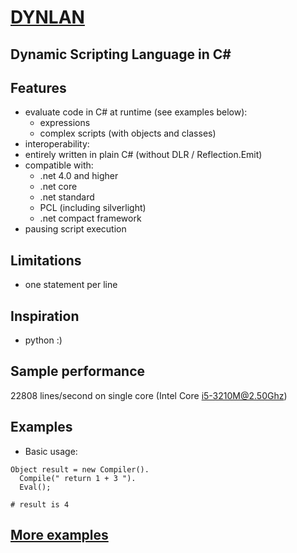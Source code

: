 # [DYNLAN](https://dynlan.com)
## Dynamic Scripting Language in C#

## Features
 + evaluate code in C# at runtime (see examples below):
   + expressions
   + complex scripts (with objects and classes)
 + interoperability:
 + entirely written in plain C# (without DLR / Reflection.Emit)
 + compatible with:
   + .net 4.0 and higher
   + .net core
   + .net standard
   + PCL (including silverlight)
   + .net compact framework
 + pausing script execution

## Limitations
 + one statement per line

## Inspiration
 + python :)

## Sample performance
 22808 lines/second on single core (Intel Core i5-3210M@2.50Ghz)

## Examples

 + Basic usage:
```
Object result = new Compiler().
  Compile(" return 1 + 3 ").
  Eval();

# result is 4
```

## [More examples](https://github.com/b-y-t-e/DynLan/blob/master/EXAMPLES.md)
